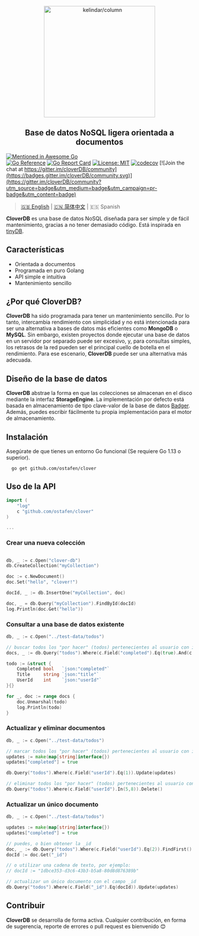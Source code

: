 <p align="center">
<img width="300" src=".github/logo.png" border="0" alt="kelindar/column">
</p>
<h2 align="center">Base de datos NoSQL ligera orientada a documentos</h2>

[![Mentioned in Awesome Go](https://awesome.re/mentioned-badge.svg)](https://github.com/avelino/awesome-go)  
[![Go Reference](https://pkg.go.dev/badge/badge/github.com/ostafen/clover.svg)](https://pkg.go.dev/github.com/ostafen/clover)
[![Go Report Card](https://goreportcard.com/badge/github.com/ostafen/clover)](https://goreportcard.com/report/github.com/ostafen/clover)
[![License: MIT](https://img.shields.io/badge/License-MIT-blue.svg)](https://opensource.org/licenses/MIT)
[![codecov](https://codecov.io/gh/ostafen/clover/branch/main/graph/badge.svg?token=R06H8FR47O)](https://codecov.io/gh/ostafen/clover)
[![Join the chat at https://gitter.im/cloverDB/community](https://badges.gitter.im/cloverDB/community.svg)](https://gitter.im/cloverDB/community?utm_source=badge&utm_medium=badge&utm_campaign=pr-badge&utm_content=badge)

> [🇬🇧 English](README.md) | [🇨🇳 简体中文](README-CN.md) | 🇪🇸 Spanish

**CloverDB** es una base de datos NoSQL diseñada para ser simple y de fácil mantenimiento, gracias a no tener demasiado código. Está inspirada en [tinyDB](https://github.com/msiemens/tinydb).

## Características

- Orientada a documentos
- Programada en puro Golang
- API simple e intuitiva
- Mantenimiento sencillo

## ¿Por qué CloverDB?

**CloverDB** ha sido programada para tener un mantenimiento sencillo. Por lo tanto, intercambia rendimiento con simplicidad y no está intencionada para ser una alternativa a bases de datos más eficientes como **MongoDB** o **MySQL**. Sin embargo, existen proyectos donde ejecutar una base de datos en un servidor por separado puede ser excesivo, y, para consultas simples, los retrasos de la red pueden ser el principal cuello de botella en el rendimiento. Para ese escenario, **CloverDB** puede ser una alternativa más adecuada.

## Diseño de la base de datos

**CloverDB** abstrae la forma en que las colecciones se almacenan en el disco mediante la interfaz **StorageEngine**. La implementación por defecto está basada en almacenamiento de tipo clave-valor de la base de datos [Badger](https://github.com/dgraph-io/badger). Además, puedes escribir fácilmente tu propia implementación para el motor de almacenamiento.

## Instalación
Asegúrate de que tienes un entorno Go funcional (Se requiere Go 1.13 o superior). 
```shell
  go get github.com/ostafen/clover
```

## Uso de la API

```go
import (
	"log"
	c "github.com/ostafen/clover"
)

...

```

### Crear una nueva colección
```go

db, _ := c.Open("clover-db")
db.CreateCollection("myCollection")

doc := c.NewDocument()
doc.Set("hello", "clover!")

docId, _ := db.InsertOne("myCollection", doc)

doc, _ = db.Query("myCollection").FindById(docId)
log.Println(doc.Get("hello"))

```

### Consultar a una base de datos existente

```go
db, _ := c.Open("../test-data/todos")

// buscar todos los "por hacer" (todos) pertenecientes al usuario con id 5 y 8
docs, _ := db.Query("todos").Where(c.Field("completed").Eq(true).And(c.Field("userId").In(5, 8))).FindAll()

todo := &struct {
    Completed bool   `json:"completed"`
    Title     string `json:"title"`
    UserId    int    `json:"userId"`
}{}

for _, doc := range docs {
    doc.Unmarshal(todo)
    log.Println(todo)
}
```

### Actualizar y eliminar documentos

```go
db, _ := c.Open("../test-data/todos")

// marcar todos los "por hacer" (todos) pertenecientes al usuario con id 1 como completados
updates := make(map[string]interface{})
updates["completed"] = true

db.Query("todos").Where(c.Field("userId").Eq(1)).Update(updates)

// eliminar todos los "por hacer" (todos) pertenecientes al usuario con id 5 y 8
db.Query("todos").Where(c.Field("userId").In(5,8)).Delete()
```

### Actualizar un único documento
```go
db, _ := c.Open("../test-data/todos")

updates := make(map[string]interface{})
updates["completed"] = true

// puedes, o bien obtener la _id
doc, _ := db.Query("todos").Where(c.Field("userId").Eq(2)).FindFirst()
docId := doc.Get("_id")

// o utilizar una cadena de texto, por ejemplo:
// docId := "1dbce353-d3c6-43b3-b5a8-80d8d876389b"

// actualizar un único documento con el campo _id
db.Query("todos").Where(c.Field("_id").Eq(docId)).Update(updates)
```
## Contribuir

**CloverDB** se desarrolla de forma activa. Cualquier contribución, en forma de sugerencia, reporte de errores o pull request es bienvenido :blush:
